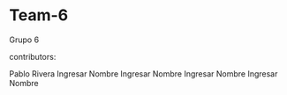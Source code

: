 # Team-6
Grupo 6

contributors:

Pablo Rivera
Ingresar Nombre
Ingresar Nombre
Ingresar Nombre
Ingresar Nombre
